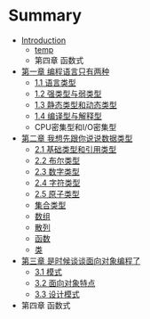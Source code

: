# Summary

* [Introduction](README.md)
   * [temp](temp.md)
   * 第四章 函数式
* [第一章 编程语言只有两种](chapter1.md)
   * [1.1 语言类型](chapter1/1_type.md)
   * [1.2 强类型与弱类型](chapter1/2_strong_and_weak.md)
   * [1.3 静态类型和动态类型](chapter1/3_static_and_dynamic.md)
   * [1.4 编译型与解释型](chapter1/4_compiled_and_interpreted.md)
   * CPU密集型和I/O密集型
* [第二章 我想先跟你说说数据类型](chapter2.md)
   * [2.1 基础类型和引用类型](chapter2/1_primitive_and_reference.md)
   * [2.2 布尔类型](chapter2/2_boolean.md)
   * [2.3 数字类型](chapter2/3_number.md)
   * [2.4 字符类型](chapter2/4_string.md)
   * [2.5 原子类型](chapter2/5_atom.md)
   * [集合类型](collection.md)
   * [数组](array.md)
   * [散列](hash.md)
   * [函数](function.md)
   * [类](class.md)
* [第三章 是时候谈谈面向对象编程了](chapter3.md)
   * [3.1 模式](chapter3/1_mode.md)
   * [3.2 面向对象特点](chapter3/2_features.md)
   * [3.3 设计模式](chapter3/3_pattern.md)
* 第四章 函数式

